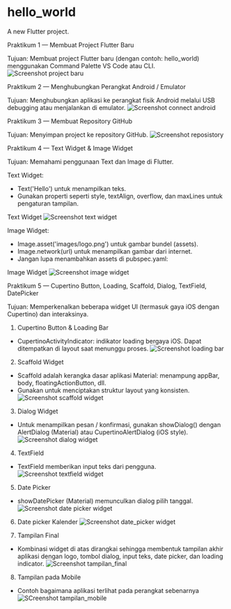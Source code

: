 # hello_world

A new Flutter project.

Praktikum 1 — Membuat Project Flutter Baru

Tujuan: Membuat project Flutter baru (dengan contoh: hello_world) menggunakan Command Palette VS Code atau CLI.
![Screenshot project baru](images/12.jpg)

Praktikum 2 — Menghubungkan Perangkat Android / Emulator

Tujuan: Menghubungkan aplikasi ke perangkat fisik Android melalui USB debugging atau menjalankan di emulator.
![Screenshot connect android](images/10.jpg)

Praktikum 3 — Membuat Repository GitHub

Tujuan: Menyimpan project ke repository GitHub.
![Screenshot reposistory](images/13.jpg)

Praktikum 4 — Text Widget & Image Widget

Tujuan: Memahami penggunaan Text dan Image di Flutter.

Text Widget: 
- Text('Hello') untuk menampilkan teks.
- Gunakan properti seperti style, textAlign, overflow, dan maxLines untuk pengaturan tampilan.

Text Widget
![Screenshot text widget](images/02.jpg)

Image Widget:
- Image.asset('images/logo.png') untuk gambar bundel (assets).
- Image.network(url) untuk menampilkan gambar dari internet.
- Jangan lupa menambahkan assets di pubspec.yaml:

Image Widget
![Screenshot image widget](images/03.jpg)

Praktikum 5 — Cupertino Button, Loading, Scaffold, Dialog, TextField, DatePicker

Tujuan: Memperkenalkan beberapa widget UI (termasuk gaya iOS dengan Cupertino) dan interaksinya.

1. Cupertino Button & Loading Bar
- CupertinoActivityIndicator: indikator loading bergaya iOS. Dapat ditempatkan di layout saat menunggu proses.
![Screenshot loading bar](images/11.jpg)

2. Scaffold Widget
- Scaffold adalah kerangka dasar aplikasi Material: menampung appBar, body, floatingActionButton, dll.
- Gunakan untuk menciptakan struktur layout yang konsisten.
![Screenshot scaffold widget](images/04.jpg)

3. Dialog Widget
- Untuk menampilkan pesan / konfirmasi, gunakan showDialog() dengan AlertDialog (Material) atau CupertinoAlertDialog (iOS style).
![Screenshot dialog widget](images/05.jpg)

4. TextField
- TextField memberikan input teks dari pengguna.
![Screenshot textfield widget](images/06.jpg)

5. Date Picker
- showDatePicker (Material) memunculkan dialog pilih tanggal.
![Screenshot date picker widget](images/07.jpg)

6. Date picker Kalender
![Screenshot date_picker widget](images/08.jpg)

7. Tampilan Final
- Kombinasi widget di atas dirangkai sehingga membentuk tampilan akhir aplikasi dengan logo, tombol dialog, input teks, date picker, dan loading indicator.
![Screenshot tampilan_final](images/09.jpg)

8. Tampilan pada Mobile
- Contoh bagaimana aplikasi terlihat pada perangkat sebenarnya
![SCreenshot tampilan_mobile](images/10.jpg)
